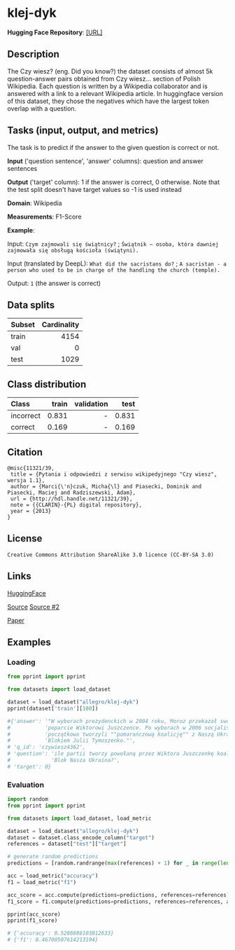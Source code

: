 # klej-dyk
**Hugging Face Repository**: [[URL]](https://huggingface.co/datasets/allegro/klej-dyk)

## Description

The Czy wiesz? (eng. Did you know?) the dataset consists of almost 5k question-answer pairs obtained from Czy wiesz... section of Polish Wikipedia. Each question is written by a Wikipedia collaborator and is answered with a link to a relevant Wikipedia article. In huggingface version of this dataset, they chose the negatives which have the largest token overlap with a question.

## Tasks (input, output, and metrics)

The task is to predict if the answer to the given question is correct or not. 

**Input** ('question sentence', 'answer' columns): question and answer sentences

**Output** ('target' column): 1 if the answer is correct, 0 otherwise. Note that the test split doesn't have target values so -1 is used instead

**Domain**: Wikipedia

**Measurements**: F1-Score

**Example**:

Input: `Czym zajmowali się świątnicy?` ; `Świątnik – osoba, która dawniej zajmowała się
obsługą kościoła (świątyni).`  

Input (translated by DeepL): `What did the sacristans do?` ; `A sacristan - a person who used to be in charge of the handling the church (temple).`

Output: `1` (the answer is correct)

## Data splits

| Subset      | Cardinality |
| ----------- | ----------: |
| train       | 4154        |
| val         | 0           |
| test        | 1029        |

## Class distribution

|     Class |   train |   validation |   test |
|:----------|--------:|-------------:|-------:|
| incorrect |   0.831 |            - |  0.831 |
|   correct |   0.169 |            - |  0.169 |

## Citation

```
@misc{11321/39,	
 title = {Pytania i odpowiedzi z serwisu wikipedyjnego "Czy wiesz", wersja 1.1},	
 author = {Marci{\'n}czuk, Micha{\l} and Piasecki, Dominik and Piasecki, Maciej and Radziszewski, Adam},	
 url = {http://hdl.handle.net/11321/39},	
 note = {{CLARIN}-{PL} digital repository},	
 year = {2013}	
}
```

## License

```
Creative Commons Attribution ShareAlike 3.0 licence (CC-BY-SA 3.0)
```

## Links

[HuggingFace](https://huggingface.co/datasets/dyk)

[Source](http://nlp.pwr.wroc.pl/en/tools-and-resources/resources/czy-wiesz-question-answering-dataset)
[Source #2](https://clarin-pl.eu/dspace/handle/11321/39) 

[Paper](https://www.researchgate.net/publication/272685895_Open_dataset_for_development_of_Polish_Question_Answering_systems)

## Examples

### Loading

```python
from pprint import pprint

from datasets import load_dataset

dataset = load_dataset("allegro/klej-dyk")
pprint(dataset['train'][100])

#{'answer': '"W wyborach prezydenckich w 2004 roku, Moroz przekazał swoje '
#           'poparcie Wiktorowi Juszczence. Po wyborach w 2006 socjaliści '
#           'początkowo tworzyli ""pomarańczową koalicję"" z Naszą Ukrainą i '
#           'Blokiem Julii Tymoszenko."',
# 'q_id': 'czywiesz4362',
# 'question': 'ile partii tworzy powołaną przez Wiktora Juszczenkę koalicję '
#             'Blok Nasza Ukraina?',
# 'target': 0}
```

### Evaluation

```python
import random
from pprint import pprint

from datasets import load_dataset, load_metric

dataset = load_dataset("allegro/klej-dyk")
dataset = dataset.class_encode_column("target")
references = dataset["test"]["target"]

# generate random predictions
predictions = [random.randrange(max(references) + 1) for _ in range(len(references))]

acc = load_metric("accuracy")
f1 = load_metric("f1")

acc_score = acc.compute(predictions=predictions, references=references)
f1_score = f1.compute(predictions=predictions, references=references, average="macro")

pprint(acc_score)
pprint(f1_score)

# {'accuracy': 0.5286686103012633}
# {'f1': 0.46700507614213194}

```
